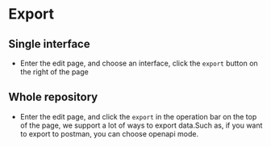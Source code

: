 # Export
## Single interface

- Enter the edit page, and choose an interface, click the `export` button on the right of the page
<code src="./component/export.tsx" inline=true></code>
## Whole repository

- Enter the edit page, and click the `export` in the operation bar on the top of the page, we support a lot of ways to export data.Such as, if you want to export to postman, you can choose openapi mode.
<code src="./component/export_repo.tsx" inline=true></code>